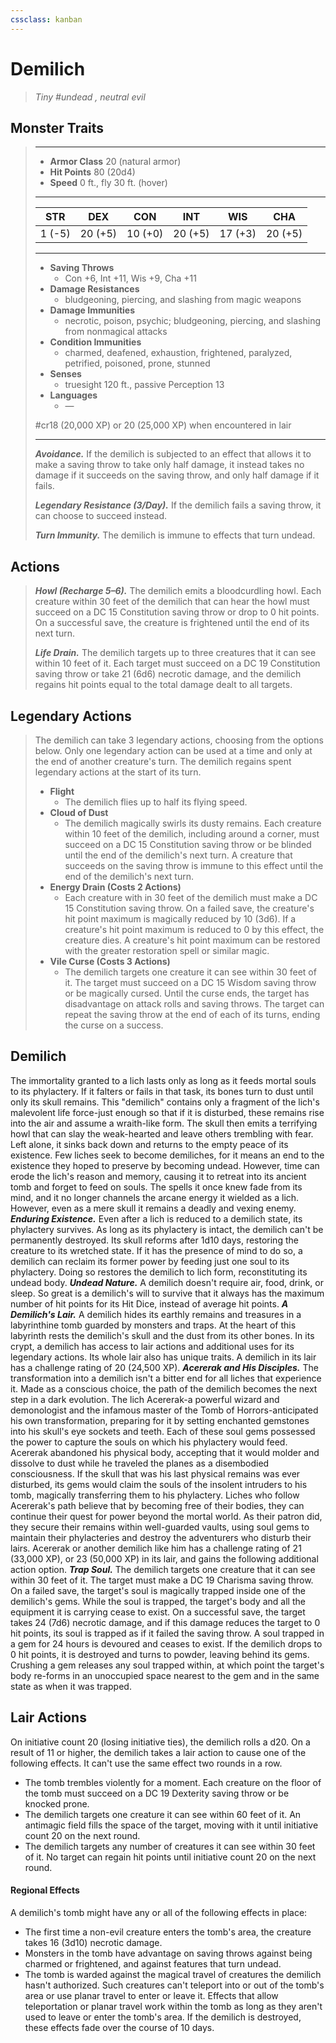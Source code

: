 ```yaml
---
cssclass: kanban
---
```


# Demilich
>*Tiny #undead , neutral evil*
## Monster Traits
>___
>- **Armor Class** 20 (natural armor)
>- **Hit Points** 80 (20d4)
>- **Speed** 0 ft., fly 30 ft. (hover)
>___
>|STR|DEX|CON|INT|WIS|CHA|
>|:---:|:---:|:---:|:---:|:---:|:---:|
>|1 (-5)|20 (+5)|10 (+0)|20 (+5)|17 (+3)|20 (+5)|
>___
>- **Saving Throws**
>	 - Con +6, Int +11, Wis +9, Cha +11
>- **Damage Resistances**
>	 - bludgeoning, piercing, and slashing from magic weapons
>- **Damage Immunities**
>	 - necrotic, poison, psychic; bludgeoning, piercing, and slashing from nonmagical attacks
>- **Condition Immunities**
>	 - charmed, deafened, exhaustion, frightened, paralyzed, petrified, poisoned, prone, stunned
>- **Senses**
>	 - truesight 120 ft., passive Perception 13
>- **Languages**
>	 - —
>
> #cr18 (20,000 XP) or 20 (25,000 XP) when encountered in lair
>___
>***Avoidance.*** If the demilich is subjected to an effect that allows it to make a saving throw to take only half damage, it instead takes no damage if it succeeds on the saving throw, and only half damage if it fails.  
>
>***Legendary Resistance (3/Day).*** If the demilich fails a saving throw, it can choose to succeed instead.  
>
>***Turn Immunity.*** The demilich is immune to effects that turn undead.  
>
## Actions
>***Howl (Recharge 5–6).*** The demilich emits a bloodcurdling howl. Each creature within 30 feet of the demilich that can hear the howl must succeed on a DC 15 Constitution saving throw or drop to 0 hit points. On a successful save, the creature is frightened until the end of its next turn.  
>
>***Life Drain.*** The demilich targets up to three creatures that it can see within 10 feet of it. Each target must succeed on a DC 19 Constitution saving throw or take 21 (6d6) necrotic damage, and the demilich regains hit points equal to the total damage dealt to all targets.  
>
## Legendary Actions
>The demilich can take 3 legendary actions, choosing from the options below. Only one legendary action can be used at a time and only at the end of another creature's turn. The demilich regains spent legendary actions at the start of its turn.
>
>- **Flight**
>	- The demilich flies up to half its flying speed.
>- **Cloud of Dust**
>	- The demilich magically swirls its dusty remains. Each creature within 10 feet of the demilich, including around a corner, must succeed on a DC 15 Constitution saving throw or be blinded until the end of the demilich's next turn. A creature that succeeds on the saving throw is immune to this effect until the end of the demilich's next turn.
>- **Energy Drain (Costs 2 Actions)**
>	- Each creature with in 30 feet of the demilich must make a DC 15 Constitution saving throw. On a failed save, the creature's hit point maximum is magically reduced by 10 (3d6). If a creature's hit point maximum is reduced to 0 by this effect, the creature dies. A creature's hit point maximum can be restored with the  greater restoration spell or similar magic.
>- **Vile Curse (Costs 3 Actions)**
>	- The demilich targets one creature it can see within 30 feet of it. The target must succeed on a DC 15 Wisdom saving throw or be magically cursed. Until the curse ends, the target has disadvantage on attack rolls and saving throws. The target can repeat the saving throw at the end of each of its turns, ending the curse on a success.
## Demilich
The immortality granted to a lich lasts only as long as it feeds mortal souls to its phylactery. If it falters or fails in that task, its bones turn to dust until only its skull remains. This "demilich" contains only a fragment of the lich's malevolent life force-just enough so that if it is disturbed, these remains rise into the air and assume a wraith-like form. The skull then emits a terrifying howl that can slay the weak-hearted and leave others trembling with fear. Left alone, it sinks back down and returns to the empty peace of its existence.
Few liches seek to become demiliches, for it means an end to the existence they hoped to preserve by becoming undead. However, time can erode the lich's reason and memory, causing it to retreat into its ancient tomb and forget to feed on souls. The spells it once knew fade from its mind, and it no longer channels the arcane energy it wielded as a lich. However, even as a mere skull it remains a deadly and vexing enemy.
***Enduring Existence.*** Even after a lich is reduced to a demilich state, its phylactery survives. As long as its phylactery is intact, the demilich can't be permanently destroyed. Its skull reforms after 1d10 days, restoring the creature to its wretched state. If it has the presence of mind to do so, a demilich can reclaim its former power by feeding just one soul to its phylactery. Doing so restores the demilich to lich form, reconstituting its undead body.
***Undead Nature.*** A demilich doesn't require air, food, drink, or sleep. So great is a demilich's will to survive that it always has the maximum number of hit points for its Hit Dice, instead of average hit points.
***A Demilich's Lair.*** A demilich hides its earthly remains and treasures in a labyrinthine tomb guarded by monsters and traps. At the heart of this labyrinth rests the demilich's skull and the dust from its other bones. In its crypt, a demilich has access to lair actions and additional uses for its legendary actions. Its whole lair also has unique traits. A demilich in its lair has a challenge rating of 20 (24,500 XP).
***Acererak and His Disciples.*** The transformation into a demilich isn't a bitter end for all liches that experience it. Made as a conscious choice, the path of the demilich becomes the next step in a dark evolution. The lich Acererak-a powerful wizard and demonologist and the infamous master of the Tomb of Horrors-anticipated his own transformation, preparing for it by setting enchanted gemstones into his skull's eye sockets and teeth. Each of these soul gems possessed the power to capture the souls on which his phylactery would feed.
Acererak abandoned his physical body, accepting that it would molder and dissolve to dust while he traveled the planes as a disembodied consciousness. If the skull that was his last physical remains was ever disturbed, its gems would claim the souls of the insolent intruders to his tomb, magically transferring them to his phylactery.
Liches who follow Acererak's path believe that by becoming free of their bodies, they can continue their quest for power beyond the mortal world. As their patron did, they secure their remains within well-guarded vaults, using soul gems to maintain their phylacteries and destroy the adventurers who disturb their lairs.
Acererak or another demilich like him has a challenge rating of 21 (33,000 XP), or 23 (50,000 XP) in its lair, and gains the following additional action option.
***Trap Soul.***  The demilich targets one creature that it can see within 30 feet of it. The target must make a DC 19 Charisma saving throw. On a failed save, the target's soul is magically trapped inside one of the demilich's gems. While the soul is trapped, the target's body and all the equipment it is carrying cease to exist. On a successful save, the target takes 24 (7d6) necrotic damage, and if this damage reduces the target to 0 hit points, its soul is trapped as if it failed the saving throw. A soul trapped in a gem for 24 hours is devoured and ceases to exist.
If the demilich drops to 0 hit points, it is destroyed and turns to powder, leaving behind its gems. Crushing a gem releases any soul trapped within, at which point the target's body re-forms in an unoccupied space nearest to the gem and in the same state as when it was trapped.
## Lair Actions
On initiative count 20 (losing initiative ties), the demilich rolls a d20. On a result of 11 or higher, the demilich takes a lair action to cause one of the following effects. It can't use the same effect two rounds in a row.
- The tomb trembles violently for a moment. Each creature on the floor of the tomb must succeed on a DC 19 Dexterity saving throw or be knocked prone.
- The demilich targets one creature it can see within 60 feet of it. An antimagic field fills the space of the target, moving with it until initiative count 20 on the next round.
- The demilich targets any number of creatures it can see within 30 feet of it. No target can regain hit points until initiative count 20 on the next round.
#### Regional Effects
A demilich's tomb might have any or all of the following effects in place:
- The first time a non-evil creature enters the tomb's area, the creature takes 16 (3d10) necrotic damage.
- Monsters in the tomb have advantage on saving throws against being charmed or frightened, and against features that turn undead.
- The tomb is warded against the magical travel of creatures the demilich hasn't authorized. Such creatures can't teleport into or out of the tomb's area or use planar travel to enter or leave it. Effects that allow teleportation or planar travel work within the tomb as long as they aren't used to leave or enter the tomb's area.
If the demilich is destroyed, these effects fade over the course of 10 days.